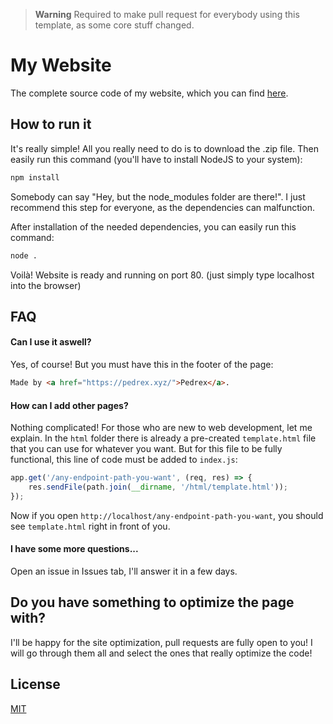 > **Warning**
> Required to make pull request for everybody using this template, as some core stuff changed.

# My Website

The complete source code of my website, which you can find [here](https://pedrex.xyz/).


## How to run it

It's really simple! All you really need to do is to download the .zip file.
Then easily run this command (you'll have to install NodeJS to your system):

```bash
npm install
```

Somebody can say "Hey, but the node_modules folder are there!". I just recommend this 
step for everyone, as the dependencies can malfunction.

After installation of the needed dependencies, you can easily run this command:

```bash
node .
```

Voilà! Website is ready and running on port 80. (just simply type localhost into the browser)


## FAQ

#### Can I use it aswell?

Yes, of course! But you must have this in the footer of the page:

```html
Made by <a href="https://pedrex.xyz/">Pedrex</a>.
```

#### How can I add other pages?

Nothing complicated! For those who are new to web development, let me explain.
In the `html` folder there is already a pre-created `template.html` file that you can use for whatever you want. But for this file to be fully functional, this line of code must be added to `index.js`:

```js
app.get('/any-endpoint-path-you-want', (req, res) => { 
    res.sendFile(path.join(__dirname, '/html/template.html'));
});
```

Now if you open `http://localhost/any-endpoint-path-you-want`, you should see `template.html` right in front of you.

#### I have some more questions...

Open an issue in Issues tab, I'll answer it in a few days.

## Do you have something to optimize the page with?

I'll be happy for the site optimization, pull requests are fully open to you! I will go through them all and select the ones that really optimize the code!

## License

[MIT](https://choosealicense.com/licenses/mit/)
